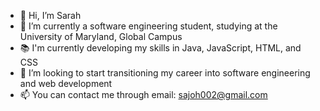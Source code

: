 - 👋 Hi, I’m Sarah
- 🌱 I’m currently a software engineering student, studying at the University of Maryland, Global Campus
- 📚 I'm currently developing my skills in Java, JavaScript, HTML, and CSS
- 💞️ I’m looking to start transitioning my career into software engineering and web development
- 📫 You can contact me through email: sajoh002@gmail.com

<!---
sajoh002/sajoh002 is a ✨ special ✨ repository because its `README.md` (this file) appears on your GitHub profile.
You can click the Preview link to take a look at your changes.
--->
